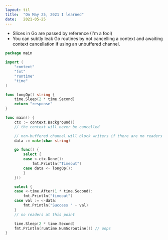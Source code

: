 ```yaml
---
layout: til
title:  "On May 25, 2021 I learned"
date:   2021-05-25
---
```


- Slices in Go are passed by reference (I'm a fool)
- You can subtly leak Go routines by not cancelling a context and awaiting context cancellation if using an unbuffered channel.

```go
package main

import (
	"context"
	"fmt"
	"runtime"
	"time"
)

func longOp() string {
	time.Sleep(2 * time.Second)
	return "response"
}

func main() {
	ctx := context.Background()
	// the context will never be cancelled

    // non-buffered channel will block writers if there are no readers
	data := make(chan string)

	go func() {
		select {
		case <-ctx.Done():
			fmt.Println("Timeout")
		case data <- longOp():
		}
	}()

	select {
	case <-time.After(1 * time.Second):
		fmt.Println("timeout")
	case val := <-data:
		fmt.Println("Success " + val)
	}
    // no readers at this point

	time.Sleep(2 * time.Second)
	fmt.Println(runtime.NumGoroutine()) // oops
}
```